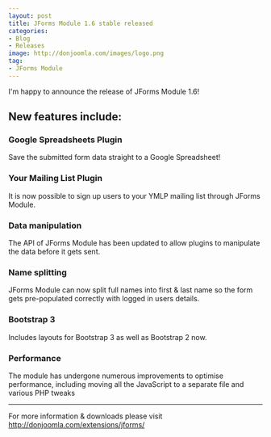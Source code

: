 ```yaml
---
layout: post
title: JForms Module 1.6 stable released
categories: 
- Blog
- Releases
image: http://donjoomla.com/images/logo.png
tag: 
- JForms Module
---
```

I'm happy to announce the release of JForms Module 1.6!

## New features include:

### Google Spreadsheets Plugin
Save the submitted form data straight to a Google Spreadsheet!

### Your Mailing List Plugin
It is now possible to sign up users to your YMLP mailing list through JForms Module.

### Data manipulation
The API of JForms Module has been updated to allow plugins to manipulate the data before it gets sent.

### Name splitting
JForms Module can now split full names into first & last name so the form gets pre-populated correctly with logged in users details.

### Bootstrap 3
Includes layouts for Bootstrap 3 as well as Bootstrap 2 now.

### Performance
The module has undergone numerous improvements to optimise performance, including moving all the JavaScript to a separate file and various PHP tweaks

---

For more information & downloads please visit <http://donjoomla.com/extensions/jforms/>
